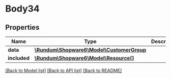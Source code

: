 # Body34

## Properties
Name | Type | Description | Notes
------------ | ------------- | ------------- | -------------
**data** | [**\Rundum\Shopware6\Model\CustomerGroup**](CustomerGroup.md) |  | [optional] 
**included** | [**\Rundum\Shopware6\Model\Resource[]**](Resource.md) |  | [optional] 

[[Back to Model list]](../../README.md#documentation-for-models) [[Back to API list]](../../README.md#documentation-for-api-endpoints) [[Back to README]](../../README.md)

